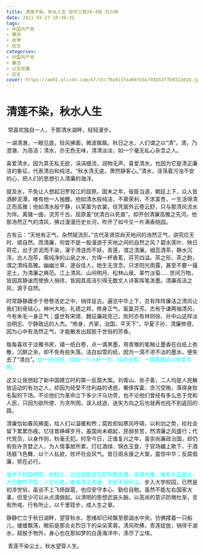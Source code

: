 ```yaml
---
title: 清莲不染，秋水人生 软件工程20-4班 刘力扬
date: 2021-03-23 10:36:32
tags:
- 中国共产党 
- 廉洁
- 自律
- 征文
categories:
- 中国共产党 
- 廉洁
- 以文说廉
- 征文
cover: https://ae01.alicdn.com/kf/Ucc79a911faa04fe5b703b53f7b9313d1U.jpg
---
```


# 清莲不染，秋水人生

​		常喜欢独自一人，于那清水湖畔，轻轻漫步。

​		一湖清澈，一眼见底，轻风拂面，微波粼粼。秋日之水，人们谓之以“清”。清，乃澄澈、为高洁；清水，亦无色无味，清清淡淡，如一个毫无私心杂念之人。

​		喜爱清水，因为其无私无欲，涓涓细流，润物无声。喜爱清水，也因为它是清正廉洁的象征，代表清白和纯洁。“秋水清无底，萧然静客心。”清水，涤荡着污浊不安的心，把人们的思想引入清廉的海洋。

​		提及水，不免让人想起汨罗投江的屈原。国末之年，佞臣当道，朝廷上下，众人皆酒醉泥潭，唯有他一人独醒。他如清水般纯洁，不慕荣利，不求富贵，一生活得清正而高雅；他如清水般宁静，以芙蕖为衣裳，任凭窗外云卷云舒，只与那清风流水为伴。离骚一曲，流芳千古。屈原虽“伏清白以死直”，却开创清廉高雅之先河。他那浩然正气的清风，拂过漫漫历史长河，吹开了如今又一片满香桃园。

​		古有云：“天地有正气，杂然赋流形。”古代圣贤崇尚天地间的浩然正气，讲究应天时、顺自然。而清廉，何尝不是一股漫游于天地之间的自然之风？碧水莲叶、映日荷花，出于淤泥而不染，濯于清涟而不妖，青莲，谓之清廉。细蕊清茶，静水沉浮。古人泡茶，需纯净的山泉之水，方得一杯香茗，芬芳四溢。茶之形、茶之韵，谓之清纯高雅。幽幽兰草，邃谷佳人，她生无贪念，只求阳光雨露，甚至不要一撮泥土，为清廉之典范。江上清风、山间明月、松林山泉、翠竹淡菊……世间万物，皆因其静谧而使旅人徜徉，皆因其高洁引得无数文人诗客挥笔泼墨。清廉高洁之风，源于自然。

​		时常静静踱步于卷卷浩史之中，徜徉亘古。遍览中华上下，总有阵阵廉洁之清风让我们刻骨铭心。神州大地，礼德之邦，修身正气，氤氲芬芳。古有于谦两袖清风，今有朱毛一身正气；盛世有宋璟、魏征廉政克己，败时亦有林则徐、孙中山这样淡泊明志、宁静致远的人杰。“修身，齐家，治国，平天下”，华夏子孙、清廉修德，因为心中有浩然正气，才能散发出超脱于世俗的芳香。

​		每每喜欢于淡雅书房，铺一纸白卷，点一滴黑墨，用青雉的笔触让墨香在白纸上弥散，沉醉之余，却不免有些失落。洁白如雪的纸，因为一滴不浓不淡的墨水，便失去了“清白”。<font color=Cyan>这一张白纸，恰如一个人的一生，纯洁无暇，一滴墨就足以改变本色。</font>

​		这又让我想起了新中国建立时的第一反腐大案。刘青山、张子善，二人均是人民解放运动的有功之人，却因为经受不住利益的诱惑，奢侈挥霍、贪污受贿，落得身败名裂的下场。不论他们为革命立下多少汗马功劳，也不论他们曾经有多么忠于党和人民，只因为欲所使、为贪所困，误入歧途、迷失方向之后也就再也找不到返回的路。

​		清廉恰如春风拂面，给人们以温暖和煦；腐败却如寒风呼啸，以利剑之势，给社会留下累累伤痕。忆往昔峥嵘岁月，虽国尚未崛起，民弱贫苦，然清廉之风盛行；代代党员，以身作则，秋毫无犯。时至今日，正值复兴之年，虽崇尚廉政治国，却仍有些许贪婪之人，为人情事故所累，灯红酒绿、锦衣玉食，于官场媚上欺下、于酒场眉飞色舞，以个人私欲，败坏社会风气。昔日周永康之大案，震惊中华；反腐倡廉，势在必行。

​		<font color=Cyan>漫步于校园林荫，抬起头，远远就能望见那科教高楼。高楼大厦，唯有方正直立，方可巍然不倒；人生长路，唯有清正尚廉，才能不染纤尘。</font>步入大学校园，已然是初涉世俗，虽谈不上飞扬跋扈，也应安守本心、勤俭自勉。虽然不能左右国家大事，但至少可以从点滴做起。以清明的思想武装头脑，以高尚的意识防微杜渐，言有所戒、行有所止，以千里跬步，成人生之章。

​		静静伫立于秋日湖畔，望穿秋水，思绪却已经飘至那湖水中央。仿佛撑着一只船儿，缓缓飘荡，眼前是那炎炎烈日下的朵朵芙蓉。清风吹拂，青莲绽放，徜徉于湖水，超脱于物外，身心也在那如梦的白莲海洋中，涤尽了尘埃。

​		青莲不染尘土，秋水望穿人生。